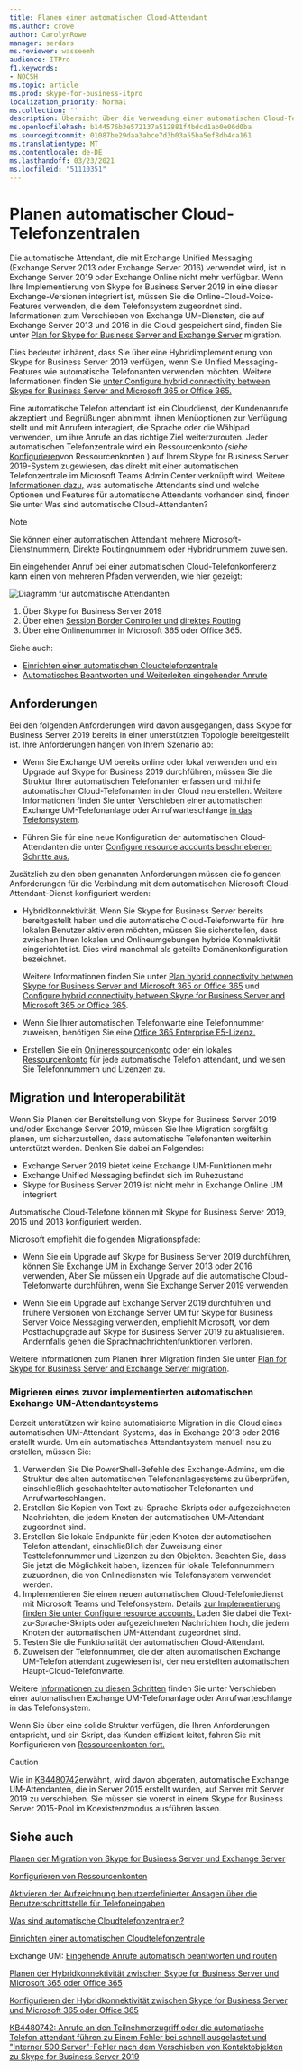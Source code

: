 ```yaml
---
title: Planen einer automatischen Cloud-Attendant
ms.author: crowe
author: CarolynRowe
manager: serdars
ms.reviewer: wasseemh
audience: ITPro
f1.keywords:
- NOCSH
ms.topic: article
ms.prod: skype-for-business-itpro
localization_priority: Normal
ms.collection: ''
description: Übersicht über die Verwendung einer automatischen Cloud-Telefonwarte mit Skype for Business Server 2019
ms.openlocfilehash: b144576b3e572137a512881f4bdcd1ab0e06d0ba
ms.sourcegitcommit: 01087be29daa3abce7d3b03a55ba5ef8db4ca161
ms.translationtype: MT
ms.contentlocale: de-DE
ms.lasthandoff: 03/23/2021
ms.locfileid: "51110351"
---
```

# <a name="plan-cloud-auto-attendants"></a>Planen automatischer Cloud-Telefonzentralen

Die automatische Attendant, die mit Exchange Unified Messaging (Exchange Server 2013 oder Exchange Server 2016) verwendet wird, ist in Exchange Server 2019 oder Exchange Online nicht mehr verfügbar. Wenn Ihre Implementierung von Skype for Business Server 2019 in eine dieser Exchange-Versionen integriert ist, müssen Sie die Online-Cloud-Voice-Features verwenden, die dem Telefonsystem zugeordnet sind. Informationen zum Verschieben von Exchange UM-Diensten, die auf Exchange Server 2013 und 2016 in die Cloud gespeichert sind, finden Sie unter [Plan for Skype for Business Server and Exchange Server](plan-um-migration.md) migration.

Dies bedeutet inhärent, dass Sie über eine Hybridimplementierung von Skype for Business Server 2019 verfügen, wenn Sie Unified Messaging-Features wie automatische Telefonanten verwenden möchten. Weitere Informationen finden Sie [unter Configure hybrid connectivity between Skype for Business Server and Microsoft 365 or Office 365.](configure-hybrid-connectivity.md)

Eine automatische Telefon attendant ist ein Clouddienst, der Kundenanrufe akzeptiert und Begrüßungen abnimmt, ihnen Menüoptionen zur Verfügung stellt und mit Anrufern interagiert, die Sprache oder die Wählpad verwenden, um ihre Anrufe an das richtige Ziel weiterzurouten. Jeder automatischen Telefonzentrale wird ein Ressourcenkonto *(siehe* [Konfigurieren](configure-onprem-ra.md)von Ressourcenkonten ) auf Ihrem Skype for Business Server 2019-System zugewiesen, das direkt mit einer automatischen Telefonzentrale im Microsoft Teams Admin Center verknüpft wird. Weitere [Informationen dazu,](/SkypeForBusiness/what-is-phone-system-in-office-365/what-are-phone-system-auto-attendants.md) was automatische Attendants sind und welche Optionen und Features für automatische Attendants vorhanden sind, finden Sie unter Was sind automatische Cloud-Attendanten?

> [!NOTE]
> Sie können einer automatischen Attendant mehrere Microsoft-Dienstnummern, Direkte Routingnummern oder Hybridnummern zuweisen.

Ein eingehender Anruf bei einer automatischen Cloud-Telefonkonferenz kann einen von mehreren Pfaden verwenden, wie hier gezeigt:

![Diagramm für automatische Attendanten](../../SfBServer2019/media/AA-plan-concept.png)

1. Über Skype for Business Server 2019
2. Über einen [Session Border Controller und](/MicrosoftTeams/direct-routing-border-controllers.md) [direktes Routing](/MicrosoftTeams/direct-routing-plan.md)
3. Über eine Onlinenummer in Microsoft 365 oder Office 365.

Siehe auch:

- [Einrichten einer automatischen Cloudtelefonzentrale](/microsoftteams/create-a-phone-system-auto-attendant)
- [Automatisches Beantworten und Weiterleiten eingehender Anrufe](/exchange/voice-mail-unified-messaging/automatically-answer-and-route-calls/automatically-answer-and-route-calls)

## <a name="requirements"></a>Anforderungen

Bei den folgenden Anforderungen wird davon ausgegangen, dass Skype for Business Server 2019 bereits in einer unterstützten Topologie bereitgestellt ist.  Ihre Anforderungen hängen von Ihrem Szenario ab:

- Wenn Sie Exchange UM bereits online oder lokal verwenden und ein Upgrade auf Skype for Business 2019 durchführen, müssen Sie die Struktur Ihrer automatischen Telefonanten erfassen und mithilfe automatischer Cloud-Telefonanten in der Cloud neu erstellen. Weitere Informationen finden Sie unter Verschieben einer automatischen Exchange UM-Telefonanlage oder Anrufwarteschlange [in das Telefonsystem](configure-onprem-ra.md#moving-an-exchange-um-auto-attendant-or-call-queue-to-phone-system).

- Führen Sie für eine neue Konfiguration der automatischen Cloud-Attendanten die unter [Configure resource accounts beschriebenen Schritte aus.](configure-onprem-ra.md)

Zusätzlich zu den oben genannten Anforderungen müssen die folgenden Anforderungen für die Verbindung mit dem automatischen Microsoft Cloud-Attendant-Dienst konfiguriert werden:

- Hybridkonnektivität. Wenn Sie Skype for Business Server bereits bereitgestellt haben und die automatische Cloud-Telefonwarte für Ihre lokalen Benutzer aktivieren möchten, müssen Sie sicherstellen, dass zwischen Ihren lokalen und Onlineumgebungen hybride Konnektivität eingerichtet ist. Dies wird manchmal als geteilte Domänenkonfiguration bezeichnet.

   Weitere Informationen finden Sie unter [Plan hybrid connectivity between Skype for Business Server and Microsoft 365 or Office 365](plan-hybrid-connectivity.md) und [Configure hybrid connectivity between Skype for Business Server and Microsoft 365 or Office 365](configure-hybrid-connectivity.md).

- Wenn Sie Ihrer automatischen Telefonwarte eine Telefonnummer zuweisen, benötigen Sie eine [Office 365 Enterprise E5-Lizenz.](../../SfbOnline/skype-for-business-and-microsoft-teams-add-on-licensing/license-options-based-on-your-plan/office-365-enterprise-e5-with-audio-conferencing.md)
- Erstellen Sie ein [Onlineressourcenkonto](/MicrosoftTeams/manage-resource-accounts.md) oder ein lokales [Ressourcenkonto](configure-onprem-ra.md) für jede automatische Telefon attendant, und weisen Sie Telefonnummern und Lizenzen zu. 

## <a name="migration-and-interoperability"></a>Migration und Interoperabilität

Wenn Sie Planen der Bereitstellung von Skype for Business Server 2019 und/oder Exchange Server 2019, müssen Sie Ihre Migration sorgfältig planen, um sicherzustellen, dass automatische Telefonanten weiterhin unterstützt werden. Denken Sie dabei an Folgendes:

- Exchange Server 2019 bietet keine Exchange UM-Funktionen mehr
- Exchange Unified Messaging befindet sich im Ruhezustand
- Skype for Business Server 2019 ist nicht mehr in Exchange Online UM integriert

Automatische Cloud-Telefone können mit Skype for Business Server 2019, 2015 und 2013 konfiguriert werden.

Microsoft empfiehlt die folgenden Migrationspfade:

- Wenn Sie ein Upgrade auf Skype for Business Server 2019 durchführen, können Sie Exchange UM in Exchange Server 2013 oder 2016 verwenden, Aber Sie müssen ein Upgrade auf die automatische Cloud-Telefonwarte durchführen, wenn Sie Exchange Server 2019 verwenden.

- Wenn Sie ein Upgrade auf Exchange Server 2019 durchführen und frühere Versionen von Exchange Server UM für Skype for Business Server Voice Messaging verwenden, empfiehlt Microsoft, vor dem Postfachupgrade auf Skype for Business Server 2019 zu aktualisieren.  Andernfalls gehen die Sprachnachrichtenfunktionen verloren.

Weitere Informationen zum Planen Ihrer Migration finden Sie unter [Plan for Skype for Business Server and Exchange Server migration](plan-um-migration.md).

### <a name="migrating-a-previously-implemented-exchange-um-auto-attendant-system"></a>Migrieren eines zuvor implementierten automatischen Exchange UM-Attendantsystems

Derzeit unterstützen wir keine automatisierte Migration in die Cloud eines automatischen UM-Attendant-Systems, das in Exchange 2013 oder 2016 erstellt wurde. Um ein automatisches Attendantsystem manuell neu zu erstellen, müssen Sie:

1. Verwenden Sie Die PowerShell-Befehle des Exchange-Admins, um die Struktur des alten automatischen Telefonanlagesystems zu überprüfen, einschließlich geschachtelter automatischer Telefonanten und Anrufwarteschlangen.  
2. Erstellen Sie Kopien von Text-zu-Sprache-Skripts oder aufgezeichneten Nachrichten, die jedem Knoten der automatischen UM-Attendant zugeordnet sind.
3. Erstellen Sie lokale Endpunkte für jeden Knoten der automatischen Telefon attendant, einschließlich der Zuweisung einer Testtelefonnummer und Lizenzen zu den Objekten. Beachten Sie, dass Sie jetzt die Möglichkeit haben, lizenzen für lokale Telefonnummern zuzuordnen, die von Onlinediensten wie Telefonsystem verwendet werden.
4. Implementieren Sie einen neuen automatischen Cloud-Telefoniedienst mit Microsoft Teams und Telefonsystem. Details [zur Implementierung finden Sie unter Configure resource accounts.](configure-onprem-ra.md) Laden Sie dabei die Text-zu-Sprache-Skripts oder aufgezeichneten Nachrichten hoch, die jedem Knoten der automatischen UM-Attendant zugeordnet sind.
5. Testen Sie die Funktionalität der automatischen Cloud-Attendant.
6. Zuweisen der Telefonnummer, die der alten automatischen Exchange UM-Telefon attendant zugewiesen ist, der neu erstellten automatischen Haupt-Cloud-Telefonwarte.

Weitere [Informationen zu diesen Schritten](configure-onprem-ra.md#moving-an-exchange-um-auto-attendant-or-call-queue-to-phone-system) finden Sie unter Verschieben einer automatischen Exchange UM-Telefonanlage oder Anrufwarteschlange in das Telefonsystem.

Wenn Sie über eine solide Struktur verfügen, die Ihren Anforderungen entspricht, und ein Skript, das Kunden effizient leitet, fahren Sie mit Konfigurieren von [Ressourcenkonten fort.](configure-onprem-ra.md)

> [!CAUTION]
> Wie in [KB4480742](https://support.microsoft.com/help/4480742/call-failures-and-500-server-internal-error-after-migration-to-2019)erwähnt, wird davon abgeraten, automatische Exchange UM-Attendanten, die in Server 2015 erstellt wurden, auf Server mit Server 2019 zu verschieben. Sie müssen sie vorerst in einem Skype for Business Server 2015-Pool im Koexistenzmodus ausführen lassen.

## <a name="see-also"></a>Siehe auch

[Planen der Migration von Skype for Business Server und Exchange Server](plan-um-migration.md)

[Konfigurieren von Ressourcenkonten](configure-onprem-ra.md)

[Aktivieren der Aufzeichnung benutzerdefinierter Ansagen über die Benutzerschnittstelle für Telefoneingaben](/exchange/voice-mail-unified-messaging/greetings-announcements-menus-and-prompts/enable-custom-prompt-recording)

[Was sind automatische Cloudtelefonzentralen?](/SkypeForBusiness/what-is-phone-system-in-office-365/what-are-phone-system-auto-attendants)

[Einrichten einer automatischen Cloudtelefonzentrale](/microsoftteams/create-a-phone-system-auto-attendant)

Exchange UM: [Eingehende Anrufe automatisch beantworten und routen](/exchange/voice-mail-unified-messaging/automatically-answer-and-route-calls/automatically-answer-and-route-calls)

[Planen der Hybridkonnektivität zwischen Skype for Business Server und Microsoft 365 oder Office 365](plan-hybrid-connectivity.md)

[Konfigurieren der Hybridkonnektivität zwischen Skype for Business Server und Microsoft 365 oder Office 365](configure-hybrid-connectivity.md)

[KB4480742: Anrufe an den Teilnehmerzugriff oder die automatische Telefon attendant führen zu Einem Fehler bei schnell ausgelastet und "Interner 500 Server"-Fehler nach dem Verschieben von Kontaktobjekten zu Skype for Business Server 2019](https://support.microsoft.com/help/4480742/call-failures-and-500-server-internal-error-after-migration-to-2019)